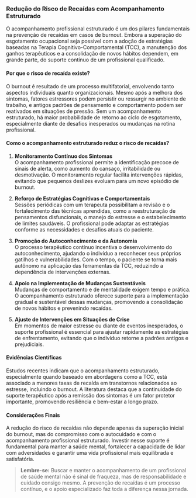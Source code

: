 
### Redução do Risco de Recaídas com Acompanhamento Estruturado

O acompanhamento profissional estruturado é um dos pilares fundamentais na prevenção de recaídas em casos de burnout. Embora a superação do esgotamento ocupacional seja possível com a adoção de estratégias baseadas na Terapia Cognitivo-Comportamental (TCC), a manutenção dos ganhos terapêuticos e a consolidação de novos hábitos dependem, em grande parte, do suporte contínuo de um profissional qualificado.

#### Por que o risco de recaída existe?

O burnout é resultado de um processo multifatorial, envolvendo tanto aspectos individuais quanto organizacionais. Mesmo após a melhora dos sintomas, fatores estressores podem persistir ou ressurgir no ambiente de trabalho, e antigos padrões de pensamento e comportamento podem ser reativados em situações de pressão. Sem um acompanhamento estruturado, há maior probabilidade de retorno ao ciclo de esgotamento, especialmente diante de desafios inesperados ou mudanças na rotina profissional.

#### Como o acompanhamento estruturado reduz o risco de recaídas?

1. **Monitoramento Contínuo dos Sintomas**  
   O acompanhamento profissional permite a identificação precoce de sinais de alerta, como aumento do cansaço, irritabilidade ou desmotivação. O monitoramento regular facilita intervenções rápidas, evitando que pequenos deslizes evoluam para um novo episódio de burnout.

2. **Reforço de Estratégias Cognitivas e Comportamentais**  
   Sessões periódicas com um terapeuta possibilitam a revisão e o fortalecimento das técnicas aprendidas, como a reestruturação de pensamentos disfuncionais, o manejo do estresse e o estabelecimento de limites saudáveis. O profissional pode adaptar as estratégias conforme as necessidades e desafios atuais do paciente.

3. **Promoção do Autoconhecimento e da Autonomia**  
   O processo terapêutico contínuo incentiva o desenvolvimento do autoconhecimento, ajudando o indivíduo a reconhecer seus próprios gatilhos e vulnerabilidades. Com o tempo, o paciente se torna mais autônomo na aplicação das ferramentas da TCC, reduzindo a dependência de intervenções externas.

4. **Apoio na Implementação de Mudanças Sustentáveis**  
   Mudanças de comportamento e de mentalidade exigem tempo e prática. O acompanhamento estruturado oferece suporte para a implementação gradual e sustentável dessas mudanças, promovendo a consolidação de novos hábitos e prevenindo recaídas.

5. **Ajuste de Intervenções em Situações de Crise**  
   Em momentos de maior estresse ou diante de eventos inesperados, o suporte profissional é essencial para ajustar rapidamente as estratégias de enfrentamento, evitando que o indivíduo retorne a padrões antigos e prejudiciais.

#### Evidências Científicas

Estudos recentes indicam que o acompanhamento estruturado, especialmente quando baseado em abordagens como a TCC, está associado a menores taxas de recaída em transtornos relacionados ao estresse, incluindo o burnout. A literatura destaca que a continuidade do suporte terapêutico após a remissão dos sintomas é um fator protetor importante, promovendo resiliência e bem-estar a longo prazo.

#### Considerações Finais

A redução do risco de recaídas não depende apenas da superação inicial do burnout, mas do compromisso com o autocuidado e com o acompanhamento profissional estruturado. Investir nesse suporte é fundamental para manter a saúde mental, fortalecer a capacidade de lidar com adversidades e garantir uma vida profissional mais equilibrada e satisfatória.

> **Lembre-se:** Buscar e manter o acompanhamento de um profissional de saúde mental não é sinal de fraqueza, mas de responsabilidade e cuidado consigo mesmo. A prevenção de recaídas é um processo contínuo, e o apoio especializado faz toda a diferença nessa jornada.
```
